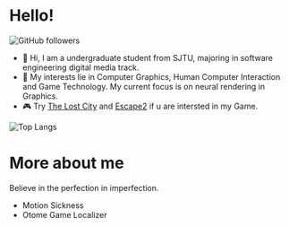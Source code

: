# Hello!

![GitHub followers](https://img.shields.io/github/followers/Zhang-ycc?style=social)

- 👋 Hi, I am a undergraduate student from SJTU, majoring in software engineering digital media track.
- 📖 My interests lie in Computer Graphics, Human Computer Interaction and Game Technology. My current focus is on neural rendering in Graphics.
- 🎮 Try [The Lost City](https://github.com/Zhang-ycc/The-Lost-City) and [Escape2](https://github.com/Zhang-ycc/Escape2) if u are intersted in my Game.

![Top Langs](https://github-readme-stats.vercel.app/api/top-langs/?username=Zhang-ycc&layout=compact&theme=tokyonight&hide=jupyter+notebook,html)

# More about me

Believe in the perfection in imperfection.

- Motion Sickness
- Otome Game Localizer

